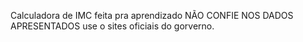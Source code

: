 Calculadora de IMC feita pra aprendizado NÃO CONFIE NOS DADOS APRESENTADOS use o sites oficiais do gorverno.
